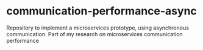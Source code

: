 # communication-performance-async
Repository to implement a microservices prototype, using asynchronous communication. Part of my research on microservices communication performance
